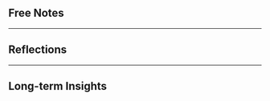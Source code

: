 ## Free Notes

<!-- 자유롭게 생각, 감정, 아이디어를 정리하세요 -->

---

## Reflections

<!--
오늘 하루를 돌아보며 생각을 정리하는 공간입니다.

🌱 핵심 원칙:
- 생각을 언어로 정리하는 것 자체가 가장 큰 가치입니다
- What(무슨 일이 있었나?)만 정리해도 충분합니다
- So What(어떤 의미?), Now What(어떻게 적용?)은 자연스럽게 느껴질 때만
- "그냥 그랬어"도 완벽한 정리입니다

AI와 대화하며 자연스럽게 채워집니다.

What What What 프레임워크:
- 🔍 What? (무슨 일/생각이 있었나?) - 필수
- 💡 So What? (어떤 의미/교훈?) - 선택
- ✨ Now What? (다음엔 어떻게?) - 선택
-->

---

## Long-term Insights

<!--
오늘의 경험에서 발견한 미래에 적용할 핵심 원칙이나 교훈

🌱 원칙:
- 특별한 깨달음이 있을 때만 작성됩니다
- 개수 제한 없음 (0개도, 여러 개도 괜찮습니다)
- AI가 대화를 분석해서 자연스럽게 제안합니다
- "오늘은 없네"도 완벽하게 정상입니다

AI와 대화 후 자동으로 채워집니다.
-->
